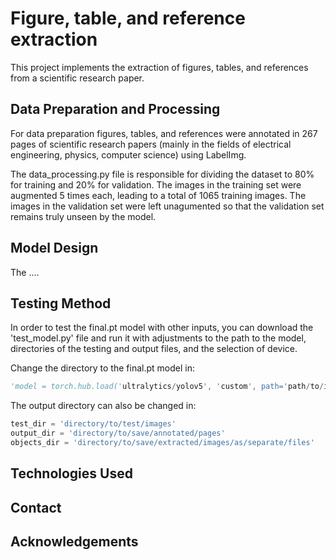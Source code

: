 # Figure, table, and reference extraction 
This project implements the extraction of figures, tables, and references from a scientific research paper. 

## Data Preparation and Processing 
For data preparation figures, tables, and references were annotated in 267 pages of scientific research papers (mainly in the fields of electrical engineering, physics, computer science) using LabelImg. 

The data_processing.py file is responsible for dividing the dataset to 80% for training and 20% for validation. 
The images in the training set were augmented 5 times each, leading to a total of 1065 training images. The images in the validation set were left unagumented so that the validation set remains truly unseen by the model. 

## Model Design 
The .... 

## Testing Method  
In order to test the final.pt model with other inputs, you can download the 'test_model.py' file and run it with adjustments to the path to the model, directories of the testing and output files, and the selection of device. 

Change the directory to the final.pt model in:
```python
'model = torch.hub.load('ultralytics/yolov5', 'custom', path='path/to/installed/extraction.pt/model')' 
```

The output directory can also be changed in: 
```python
test_dir = 'directory/to/test/images'
output_dir = 'directory/to/save/annotated/pages'
objects_dir = 'directory/to/save/extracted/images/as/separate/files'
```

## Technologies Used

## Contact

## Acknowledgements 
